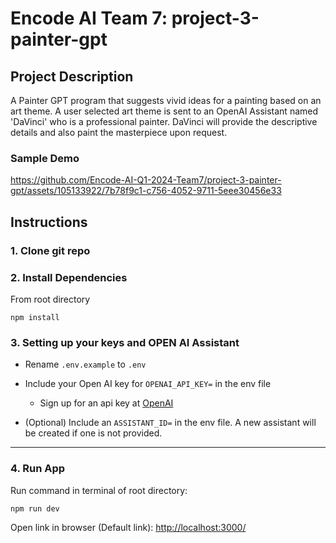 # Encode AI Team 7: project-3-painter-gpt

## Project Description

A Painter GPT program that suggests vivid ideas for a painting based on an art theme. A user selected art theme is sent to an OpenAI Assistant named 'DaVinci' who is a professional painter. DaVinci will provide the descriptive details and also paint the masterpiece upon request.

### Sample Demo

https://github.com/Encode-AI-Q1-2024-Team7/project-3-painter-gpt/assets/105133922/7b78f9c1-c756-4052-9711-5eee30456e33

## Instructions

### 1. Clone git repo

### 2. Install Dependencies

From root directory

```text
npm install
```

### 3. Setting up your keys and OPEN AI Assistant

- Rename `.env.example` to `.env`

- Include your Open AI key for `OPENAI_API_KEY=` in the env file
  - Sign up for an api key at [OpenAI](https://openai.com/)
- (Optional) Include an `ASSISTANT_ID=` in the env file. A new assistant will be created if one is not provided.

---

### 4. Run App

Run command in terminal of root directory:

```text
npm run dev
```

Open link in browser (Default link): [http://localhost:3000/](http://localhost:3000/)

